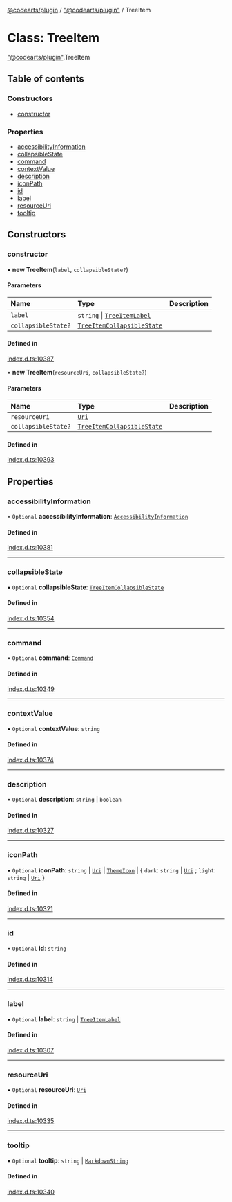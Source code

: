 [@codearts/plugin](../README.md) / ["@codearts/plugin"](../modules/_codearts_plugin_.md) / TreeItem

# Class: TreeItem

["@codearts/plugin"](../modules/_codearts_plugin_.md).TreeItem

## Table of contents

### Constructors

- [constructor](codearts_plugin_.TreeItem.md#constructor)

### Properties

- [accessibilityInformation](codearts_plugin_.TreeItem.md#accessibilityinformation)
- [collapsibleState](codearts_plugin_.TreeItem.md#collapsiblestate)
- [command](codearts_plugin_.TreeItem.md#command)
- [contextValue](codearts_plugin_.TreeItem.md#contextvalue)
- [description](codearts_plugin_.TreeItem.md#description)
- [iconPath](codearts_plugin_.TreeItem.md#iconpath)
- [id](codearts_plugin_.TreeItem.md#id)
- [label](codearts_plugin_.TreeItem.md#label)
- [resourceUri](codearts_plugin_.TreeItem.md#resourceuri)
- [tooltip](codearts_plugin_.TreeItem.md#tooltip)

## Constructors

### constructor

• **new TreeItem**(`label`, `collapsibleState?`)

#### Parameters

| Name | Type | Description |
| :------ | :------ | :------ |
| `label` | `string` \| [`TreeItemLabel`](../interfaces/codearts_plugin_.TreeItemLabel.md) |  |
| `collapsibleState?` | [`TreeItemCollapsibleState`](../enums/codearts_plugin_.TreeItemCollapsibleState.md) |  |

#### Defined in

[index.d.ts:10387](https://github.com/huaweicloud/cloudide-plugin-api/blob/03c74e5/index.d.ts#L10387)

• **new TreeItem**(`resourceUri`, `collapsibleState?`)

#### Parameters

| Name | Type | Description |
| :------ | :------ | :------ |
| `resourceUri` | [`Uri`](codearts_plugin_.Uri.md) |  |
| `collapsibleState?` | [`TreeItemCollapsibleState`](../enums/codearts_plugin_.TreeItemCollapsibleState.md) |  |

#### Defined in

[index.d.ts:10393](https://github.com/huaweicloud/cloudide-plugin-api/blob/03c74e5/index.d.ts#L10393)

## Properties

### accessibilityInformation

• `Optional` **accessibilityInformation**: [`AccessibilityInformation`](../interfaces/codearts_plugin_.AccessibilityInformation.md)

#### Defined in

[index.d.ts:10381](https://github.com/huaweicloud/cloudide-plugin-api/blob/03c74e5/index.d.ts#L10381)

___

### collapsibleState

• `Optional` **collapsibleState**: [`TreeItemCollapsibleState`](../enums/codearts_plugin_.TreeItemCollapsibleState.md)

#### Defined in

[index.d.ts:10354](https://github.com/huaweicloud/cloudide-plugin-api/blob/03c74e5/index.d.ts#L10354)

___

### command

• `Optional` **command**: [`Command`](../interfaces/codearts_plugin_.Command.md)

#### Defined in

[index.d.ts:10349](https://github.com/huaweicloud/cloudide-plugin-api/blob/03c74e5/index.d.ts#L10349)

___

### contextValue

• `Optional` **contextValue**: `string`

#### Defined in

[index.d.ts:10374](https://github.com/huaweicloud/cloudide-plugin-api/blob/03c74e5/index.d.ts#L10374)

___

### description

• `Optional` **description**: `string` \| `boolean`

#### Defined in

[index.d.ts:10327](https://github.com/huaweicloud/cloudide-plugin-api/blob/03c74e5/index.d.ts#L10327)

___

### iconPath

• `Optional` **iconPath**: `string` \| [`Uri`](codearts_plugin_.Uri.md) \| [`ThemeIcon`](codearts_plugin_.ThemeIcon.md) \| { `dark`: `string` \| [`Uri`](codearts_plugin_.Uri.md) ; `light`: `string` \| [`Uri`](codearts_plugin_.Uri.md)  }

#### Defined in

[index.d.ts:10321](https://github.com/huaweicloud/cloudide-plugin-api/blob/03c74e5/index.d.ts#L10321)

___

### id

• `Optional` **id**: `string`

#### Defined in

[index.d.ts:10314](https://github.com/huaweicloud/cloudide-plugin-api/blob/03c74e5/index.d.ts#L10314)

___

### label

• `Optional` **label**: `string` \| [`TreeItemLabel`](../interfaces/codearts_plugin_.TreeItemLabel.md)

#### Defined in

[index.d.ts:10307](https://github.com/huaweicloud/cloudide-plugin-api/blob/03c74e5/index.d.ts#L10307)

___

### resourceUri

• `Optional` **resourceUri**: [`Uri`](codearts_plugin_.Uri.md)

#### Defined in

[index.d.ts:10335](https://github.com/huaweicloud/cloudide-plugin-api/blob/03c74e5/index.d.ts#L10335)

___

### tooltip

• `Optional` **tooltip**: `string` \| [`MarkdownString`](codearts_plugin_.MarkdownString.md)

#### Defined in

[index.d.ts:10340](https://github.com/huaweicloud/cloudide-plugin-api/blob/03c74e5/index.d.ts#L10340)
